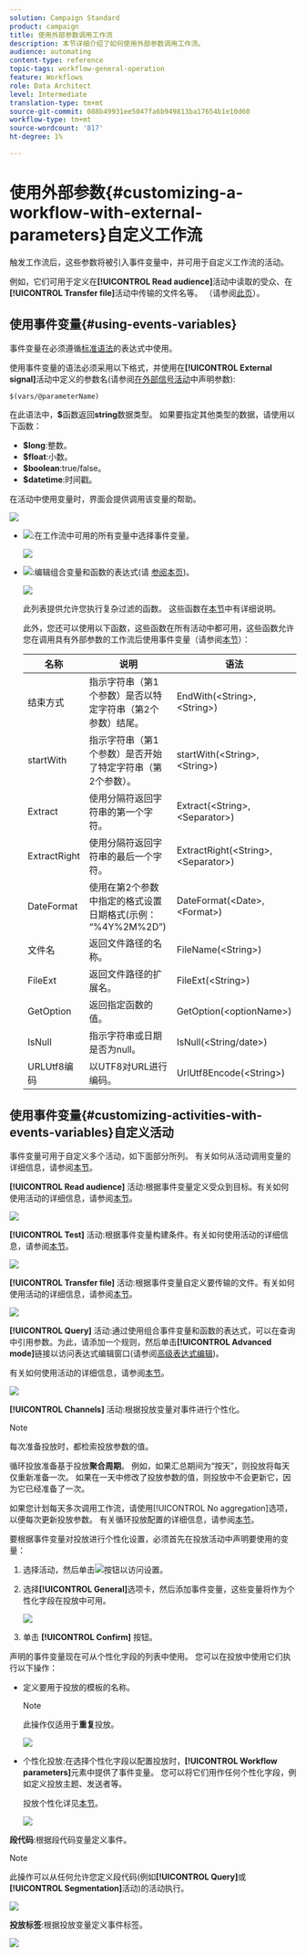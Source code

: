 ```yaml
---
solution: Campaign Standard
product: campaign
title: 使用外部参数调用工作流
description: 本节详细介绍了如何使用外部参数调用工作流。
audience: automating
content-type: reference
topic-tags: workflow-general-operation
feature: Workflows
role: Data Architect
level: Intermediate
translation-type: tm+mt
source-git-commit: 088b49931ee5047fa6b949813ba17654b1e10d60
workflow-type: tm+mt
source-wordcount: '817'
ht-degree: 1%

---
```



# 使用外部参数{#customizing-a-workflow-with-external-parameters}自定义工作流

触发工作流后，这些参数将被引入事件变量中，并可用于自定义工作流的活动。

例如，它们可用于定义在&#x200B;**[!UICONTROL Read audience]**&#x200B;活动中读取的受众、在&#x200B;**[!UICONTROL Transfer file]**&#x200B;活动中传输的文件名等。 （请参阅[此页](../../automating/using/customizing-workflow-external-parameters.md)）。

## 使用事件变量{#using-events-variables}

事件变量在必须遵循[标准语法](../../automating/using/advanced-expression-editing.md#standard-syntax)的表达式中使用。

使用事件变量的语法必须采用以下格式，并使用在&#x200B;**[!UICONTROL External signal]**&#x200B;活动中定义的参数名(请参阅[在外部信号活动](../../automating/using/declaring-parameters-external-signal.md)中声明参数):

```
$(vars/@parameterName)
```

在此语法中，**$**&#x200B;函数返回&#x200B;**string**&#x200B;数据类型。 如果要指定其他类型的数据，请使用以下函数：

* **$long**:整数。
* **$float**:小数。
* **$boolean**:true/false。
* **$datetime**:时间戳。

在活动中使用变量时，界面会提供调用该变量的帮助。

![](assets/extsignal_callparameter.png)

* ![](assets/extsignal_picker.png):在工作流中可用的所有变量中选择事件变量。

   ![](assets/wkf_test_activity_variables.png)

* ![](assets/extsignal_expression_editor.png):编辑组合变量和函数的表达式(请 [参阅本页](../../automating/using/advanced-expression-editing.md))。

   ![](assets/wkf_test_activity_variables_expression.png)

   此列表提供允许您执行复杂过滤的函数。 这些函数在[本节](../../automating/using/list-of-functions.md)中有详细说明。

   此外，您还可以使用以下函数，这些函数在所有活动中都可用，这些函数允许您在调用具有外部参数的工作流后使用事件变量（请参阅[本节](../../automating/using/customizing-workflow-external-parameters.md#customizing-activities-with-events-variables)）：

   | 名称 | 说明 | 语法 |
   ---------|----------|---------
   | 结束方式 | 指示字符串（第1个参数）是否以特定字符串（第2个参数）结尾。 | EndWith(&lt;String>,&lt;String>) |
   | startWith | 指示字符串（第1个参数）是否开始了特定字符串（第2个参数）。 | startWith(&lt;String>,&lt;String>) |
   | Extract | 使用分隔符返回字符串的第一个字符。 | Extract(&lt;String>,&lt;Separator>) |
   | ExtractRight | 使用分隔符返回字符串的最后一个字符。 | ExtractRight(&lt;String>,&lt;Separator>) |
   | DateFormat | 使用在第2个参数中指定的格式设置日期格式(示例： “%4Y%2M%2D”) | DateFormat(&lt;Date>,&lt;Format>) |
   | 文件名 | 返回文件路径的名称。 | FileName(&lt;String>) |
   | FileExt | 返回文件路径的扩展名。 | FileExt(&lt;String>) |
   | GetOption | 返回指定函数的值。 | GetOption(&lt;optionName>) |
   | IsNull | 指示字符串或日期是否为null。 | IsNull(&lt;String/date>) |
   | URLUtf8编码 | 以UTF8对URL进行编码。 | UrlUtf8Encode(&lt;String>) |

## 使用事件变量{#customizing-activities-with-events-variables}自定义活动

事件变量可用于自定义多个活动，如下面部分所列。 有关如何从活动调用变量的详细信息，请参阅[本节](../../automating/using/customizing-workflow-external-parameters.md#using-events-variables)。

**[!UICONTROL Read audience]** 活动:根据事件变量定义受众到目标。有关如何使用活动的详细信息，请参阅[本节](../../automating/using/read-audience.md)。

![](assets/extsignal_activities_audience.png)

**[!UICONTROL Test]** 活动:根据事件变量构建条件。有关如何使用活动的详细信息，请参阅[本节](../../automating/using/test.md)。

![](assets/extsignal_activities_test.png)

**[!UICONTROL Transfer file]** 活动:根据事件变量自定义要传输的文件。有关如何使用活动的详细信息，请参阅[本节](../../automating/using/transfer-file.md)。

![](assets/extsignal_activities_transfer.png)

**[!UICONTROL Query]** 活动:通过使用组合事件变量和函数的表达式，可以在查询中引用参数。为此，请添加一个规则，然后单击&#x200B;**[!UICONTROL Advanced mode]**&#x200B;链接以访问表达式编辑窗口(请参阅[高级表达式编辑](../../automating/using/advanced-expression-editing.md))。

有关如何使用活动的详细信息，请参阅[本节](../../automating/using/query.md)。

![](assets/extsignal_activities_query.png)

**[!UICONTROL Channels]** 活动:根据投放变量对事件进行个性化。

>[!NOTE]
>
>每次准备投放时，都检索投放参数的值。
>
>循环投放准备基于投放&#x200B;**聚合周期**。 例如，如果汇总期间为“按天”，则投放将每天仅重新准备一次。 如果在一天中修改了投放参数的值，则投放中不会更新它，因为它已经准备了一次。
>
>如果您计划每天多次调用工作流，请使用[!UICONTROL No aggregation]选项，以便每次更新投放参数。 有关循环投放配置的详细信息，请参阅[本节](/help/automating/using/email-delivery.md#configuration)。

要根据事件变量对投放进行个性化设置，必须首先在投放活动中声明要使用的变量：

1. 选择活动，然后单击![](assets/dlv_activity_params-24px.png)按钮以访问设置。
1. 选择&#x200B;**[!UICONTROL General]**&#x200B;选项卡，然后添加事件变量，这些变量将作为个性化字段在投放中可用。

   ![](assets/extsignal_activities_delivery.png)

1. 单击 **[!UICONTROL Confirm]** 按钮。

声明的事件变量现在可从个性化字段的列表中使用。 您可以在投放中使用它们执行以下操作：

* 定义要用于投放的模板的名称。

   >[!NOTE]
   >
   >此操作仅适用于&#x200B;**重复**&#x200B;投放。

   ![](assets/extsignal_activities_template.png)

* 个性化投放:在选择个性化字段以配置投放时，**[!UICONTROL Workflow parameters]**&#x200B;元素中提供了事件变量。 您可以将它们用作任何个性化字段，例如定义投放主题、发送者等。

   投放个性化详见[本节](../../designing/using/personalization.md)。

   ![](assets/extsignal_activities_perso.png)

**段代码**:根据段代码变量定义事件。

>[!NOTE]
>
>此操作可以从任何允许您定义段代码(例如&#x200B;**[!UICONTROL Query]**&#x200B;或&#x200B;**[!UICONTROL Segmentation]**&#x200B;活动)的活动执行。

![](assets/extsignal_activities_segment.png)

**投放标签**:根据投放变量定义事件标签。

![](assets/extsignal_activities_label.png)
